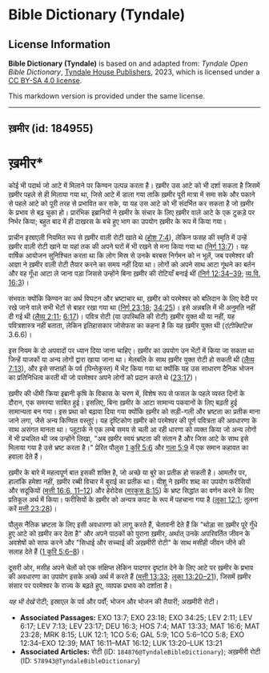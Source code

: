 # Bible Dictionary (Tyndale)

## License Information

**Bible Dictionary (Tyndale)** is based on and adapted from: _Tyndale Open Bible Dictionary_, [Tyndale House Publishers](https://tyndaleopenresources.com/), 2023, which is licensed under a [CC BY-SA 4.0 license](https://creativecommons.org/licenses/by-sa/4.0/legalcode.en).

This markdown version is provided under the same license.



--------------------------------

## ख़मीर (id: 184955)

ख़मीर\*
=======

कोई भी पदार्थ जो आटे में मिलाने पर किण्वन उत्पन्न करता है। ख़मीर उस आटे को भी दर्शा सकता है जिसमें ख़मीर पहले से ही मिलाया गया था, जिसे आटे में डाला गया ताकि ख़मीर पूरी मात्रा में समा सके और पकाने से पहले आटे को पूरी तरह से प्रभावित कर सके, या यह उस आटे को भी संदर्भित कर सकता है जो ख़मीर के प्रभाव से बढ़ चुका हो। प्रारंभिक इब्रानियों ने ख़मीर के संचार के लिए ख़मीर वाले आटे के एक टुकड़े पर निर्भर किया; बहुत बाद में ही दाखरस के बचे हुए भाग का उपयोग ख़मीर के रूप में किया गया। 

प्राचीन इस्राएली नियमित रूप से ख़मीर वाली रोटी खाते थे ([होश 7:4](https://ref.ly/Hos7:4)), लेकिन फसह की स्मृति में उन्हें ख़मीर वाली रोटी खाने या यहां तक की अपने घरों में भी रखने से मना किया गया था ([निर्ग 13:7](https://ref.ly/Exod13:7))। यह वार्षिक आयोजन सुनिश्चित करता था कि लोग मिस्र से उनके बरबस निर्गमन को न भूलें, जब परमेश्वर की आज्ञा ने ख़मीर वाली रोटी तैयार करने का समय नहीं दिया था। लोगों को अपने साथ आटा गूंथने का बर्तन और वह गूँधा आटा ले जाना पड़ा जिससे उन्होंने बिना ख़मीर की रोटियाँ बनाई थीं ([निर्ग 12:34–39](https://ref.ly/Exod12:34-Exod12:39); [व्य.वि. 16:3](https://ref.ly/Deut16:3))।

संभवतः क्योंकि किण्वन का अर्थ विघटन और भ्रष्टाचार था, ख़मीर को परमेश्वर को बलिदान के लिए वेदी पर रखे जाने वाले सभी भेंटों से बाहर रखा गया था ([निर्ग 23:18](https://ref.ly/Exod23:18); [34:25](https://ref.ly/Exod34:25))। इसे अन्नबलि में भी अनुमति नहीं दी गई थी ([लैव्य 2:11](https://ref.ly/Lev2:11); [6:17](https://ref.ly/Lev6:17))। पवित्र रोटी (या उपस्थिति की रोटी) ख़मीर युक्त थी या नहीं, यह पवित्रशास्त्र नहीं बताता, लेकिन इतिहासकार जोसेफस का कहना है कि यह ख़मीर युक्त थी  (*एंटीक्विटिस* 3\.6\.6\)।

इस नियम के दो अपवादों पर ध्यान दिया जाना चाहिए। ख़मीर का उपयोग उन भेंटों में किया जा सकता था जिन्हें याजकों या अन्य लोगों द्वारा खाया जाना था। मेलबलि के साथ ख़मीर युक्त रोटी हो सकती थी ([लैव्य 7:13](https://ref.ly/Lev7:13)), और इसे सप्ताहों के पर्व (पिन्तेकुस्त) में भेंट किया गया था क्योंकि यह उस साधारण दैनिक भोजन का प्रतिनिधित्व करती थी जो परमेश्वर अपने लोगों को प्रदान करते थे ([23:17](https://ref.ly/Lev23:17))।

ख़मीर की धीमी क्रिया इब्रानी कृषि के विकास के चरण में, विशेष रूप से फसल के पहले व्यस्त दिनों के दौरान, एक समस्या साबित हुई। इसलिए, बिना ख़मीर के आटा सामान्य पकवानों के लिए बढ़ती हुई सामान्यता बन गया। इस प्रथा को बढ़ावा दिया गया क्योंकि ख़मीर को सड़ी\-गली और भ्रष्टता का प्रतीक माना जाने लगा, जैसे अन्य किण्वित वस्तुएं। यह दृष्टिकोण ख़मीर को परमेश्वर की पूर्ण पवित्रता की अवधारणा के साथ असंगत मानता था। प्लूटार्क ने एक लम्बे समय से चली आ रही धारणा को व्यक्त किया जो अन्य लोगों में भी प्रचलित थी जब उन्होंने लिखा, "अब ख़मीर स्वयं भ्रष्टता की संतान है और जिस आटे के साथ इसे मिलाया गया है उसे भ्रष्ट करता है।" प्रेरित पौलुस [1 कुरि 5:6](https://ref.ly/1Cor5:6) और [गला 5:9](https://ref.ly/Gal5:9) में एक समान कहावत का हवाला देते हैं।

ख़मीर के बारे में महत्वपूर्ण बात इसकी शक्ति है, जो अच्छे या बुरे का प्रतीक हो सकती है। आमतौर पर, हालांकि हमेशा नहीं, ख़मीर रब्बी विचार में बुराई का प्रतीक था। यीशु ने ख़मीर शब्द का उपयोग फरीसियों और सदूकियों ([मत्ती 16:6, 11–12](https://ref.ly/Matt16:6)) और हेरोदेस ([मरकुस 8:15](https://ref.ly/Mark8:15)) के भ्रष्ट सिद्धांत का वर्णन करने के लिए प्रतिकूल अर्थ में किया। फरीसियों के ख़मीर को अन्यत्र कपट के रूप में पहचाना गया है ([लूका 12:1](https://ref.ly/Luke12:1); तुलना करें [मत्ती 23:28](https://ref.ly/Matt23:28))।

पौलुस नैतिक भ्रष्टता के लिए इसी अवधारणा को लागू करते हैं, चेतावनी देते हैं कि "थोड़ा सा ख़मीर पूरे गुँधे हुए आटे को ख़मीर कर देता है" और अपने पाठकों को पुराना ख़मीर, अर्थात् उनके अपरिवर्तित जीवन के अवशेषों को साफ करने और "सिधाई और सच्चाई की अख़मीरी रोटी" के साथ मसीही जीवन जीने की सलाह देते हैं ([1 कुरि 5:6–8](https://ref.ly/1Cor5:6-1Cor5:8))।

दूसरी ओर, मसीह अपने चेलों को एक संक्षिप्त लेकिन यादगार दृष्टांत देने के लिए आटे पर ख़मीर के प्रभाव की अवधारणा का उपयोग इसके अच्छे अर्थ में करते हैं ([मत्ती 13:33](https://ref.ly/Matt13:33); [लूका 13:20–21](https://ref.ly/Luke13:20-Luke13:21)), जिसमें ख़मीर संसार पर परमेश्वर के राज्य के बढ़ते हुए, व्यापक प्रभाव को दर्शाता है।

*यह भी देखें* रोटी; इस्राएल के पर्व और पर्वों; भोजन और भोजन की तैयारी; अखमीरी रोटी।

* **Associated Passages:** EXO 13:7; EXO 23:18; EXO 34:25; LEV 2:11; LEV 6:17; LEV 7:13; LEV 23:17; DEU 16:3; HOS 7:4; MAT 13:33; MAT 16:6; MAT 23:28; MRK 8:15; LUK 12:1; 1CO 5:6; GAL 5:9; 1CO 5:6–1CO 5:8; EXO 12:34–EXO 12:39; MAT 16:11–MAT 16:12; LUK 13:20–LUK 13:21
* **Associated Articles:** रोटी (ID: `184876@TyndaleBibleDictionary`); अख़मीरी रोटी (ID: `578943@TyndaleBibleDictionary`)

